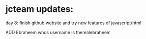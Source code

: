 # jcteam updates:

day 8: finish github website and try new features of javascript/html








 ADD Ebraheem whos username is therealebraheem
